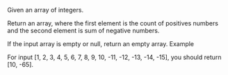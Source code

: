 Given an array of integers.

Return an array, where the first element is the count of positives numbers and the second element is sum of negative numbers.

If the input array is empty or null, return an empty array.
Example

For input [1, 2, 3, 4, 5, 6, 7, 8, 9, 10, -11, -12, -13, -14, -15], you should return [10, -65].

